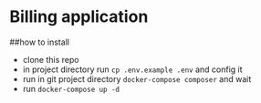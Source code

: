 
# Billing application

##how to install 

- clone this repo
- in project directory run `cp .env.example .env` and config it  
- run in git project directory `docker-compose composer` and wait  
- run `docker-compose up -d`
